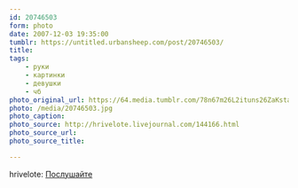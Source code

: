 ```yaml
---
id: 20746503
form: photo
date: 2007-12-03 19:35:00
tumblr: https://untitled.urbansheep.com/post/20746503/
title:
tags:
    - руки
    - картинки
    - девушки
    - чб
photo_original_url: https://64.media.tumblr.com/78n67m26L2ituns26ZaKstad_1280.jpg
photo: /media/20746503.jpg
photo_caption: 
photo_source: http://hrivelote.livejournal.com/144166.html
photo_source_url:
photo_source_title:

---
```


<p>hrivelote: <a href="http://hrivelote.livejournal.com/144166.html">Послушайте</a></p>

